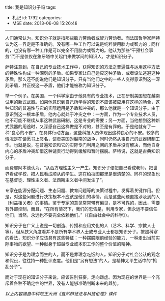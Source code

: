 title: 我是知识分子吗
tags:
  - 札记
id: 1792
categories:
  - MSE
date: 2013-06-08 15:26:48
---

人们通常认为，知识分子就是指那些脑力劳动者或智力劳动者。而法国哲学家萨特认为这一界定是不准确的。没有哪一种工作可以说是纯粹使用脑力或智力的；同样的，也没有哪一种工作是可以完全不用脑力或智力的。他认为那些“干预社会事务”而不是仅仅在象牙塔中关起门来做学问的知识人，才是知识分子。

萨特注意到，在自己的专业技术工作中，获得知识的方法之普遍性与运用这种方法的特殊性构成一种深刻的矛盾。如果专家让自己适应这种矛盾，或者设法逃避这种矛盾，那么还不能说他们是知识分子。只有当他们之中的一些人变得意识到这一深刻矛盾，并正视这一矛盾，他们才能被称为知识分子。

举一个例子。在美国，一个科学家由于他具有的专业技术，正在研制美国想在越南试用的新式武器。如果他意识到自己所学得的知识不应该被应用在这样的场合，这种知识的普遍性与它的实际运用是矛盾和冲突的，那么他就是一个知识分子。由于意识到这一根本矛盾，他内心就处于冲突之中：一方面，作为一个专业技术人员，他不可能不继续从事这种武器研制，这是专业的需要；另一方面，当他想到这种新式武器的用途时，又深感自己这样做是不对的，甚至是有罪的。于是他就有了一种“良心的不安”。在具体行动方面，这些科技人员体现出这种良心的不安。较多的情况是在请愿书上签名，谴责美国对越南的战争，同时仍然从事自己的武器研制工作。也就是说，在普遍知识和它的实际专门利用之间的矛盾并没有解决，而他自身内心的矛盾冲突却借这种谴责行动得到缓解和暂时摆脱。萨特说，这就是古典知识分子。

而费耶阿本德认为，“从西方理性主义一产生，知识分子便把自己看成老师，把世界看成学校，把人民看成顺从的学生。这在柏拉图那里是很清楚的。同样的现象也在基督徒、理性主义者、法西斯主义者中间发生了”。

专家在能源分配问题、生态问题、教育问题等的决策过程中，发挥着关键作用。但是，对这些问题进行决策根本不应该是他们的事情，而是这些问题直接涉及到的人（利益相关者）的事情。鉴于专家的意见常常带有偏见，是不可靠的，因此，需要有外部控制，而且，“在所有情况下，我们的忠告是，利用专家，但永远不要信任他们，当然，永远也不要完全依赖他们。”（《自由社会中的科学》）。

知识分子在广义上说是一切创造、传播和应用文化的人（艺术、科学、宗教人士等）。但从狭义角度看并不是所有学术界人士或专业人士都是知识分子。按照科塞的看法，知识分子应该具有这些特征：一种摆脱眼前经验的能力、一种走出当前实际事物的欲望、一种献身于超越专业或本职工作的整个价值的精神。

知识分子是为理念而生的人，而不是靠理念吃饭的人。知识分子对社会公认的观念和假设，往往持一种批评态度。他们是“另有想法”的人，是精神太平生活中的“捣乱分子”。

而对于现在的知识分子来说，应该告别狂妄，走向谦虚。因为现在的世界是一个充斥着各种不确定性的世界，没有人能够准确判断未来的趋势。

_以上内容摘自中科院王大洲《自然辩证法与科技伦理》课件_